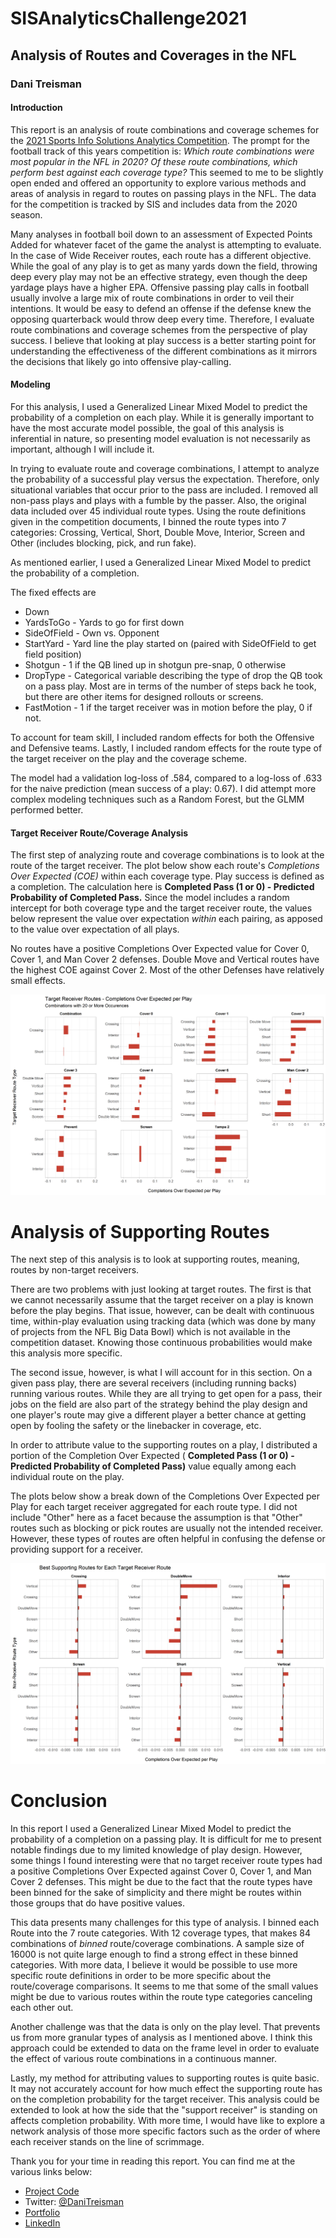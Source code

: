 # SISAnalyticsChallenge2021
## Analysis of Routes and Coverages in the NFL
### Dani Treisman


#### Introduction

This report is an analysis of route combinations and coverage schemes for the [2021 Sports Info Solutions Analytics Competition](https://www.sportsinfosolutions.com/sports-info-solutions-to-host-2nd-annual-sports-analytics-challenge-to-raise-money-for-the-boys-and-girls-clubs-of-america/). The prompt for the football track of this years competition is: *Which route combinations were most popular in the NFL in 2020? Of these route combinations, which perform best against each coverage type?* This seemed to me to be slightly open ended and offered an opportunity to explore various methods and areas of analysis in regard to routes on passing plays in the NFL. The data for the competition is tracked by SIS and includes data from the 2020 season.

Many analyses in football boil down to an assessment of Expected Points Added for whatever facet of the game the analyst is attempting to evaluate. In the case of Wide Receiver routes, each route has a different objective. While the goal of any play is to get as many yards down the field, throwing deep every play may not be an effective strategy, even though the deep yardage plays have a higher EPA. Offensive passing play calls in football usually involve a large mix of route combinations in order to veil their intentions. It would be easy to defend an offense if the defense knew the opposing quarterback would throw deep every time. Therefore, I evaluate route combinations and coverage schemes from the perspective of play success. I believe that looking at play success is a better starting point for understanding the effectiveness of the different combinations as it mirrors the decisions that likely go into offensive play-calling.

#### Modeling

For this analysis, I used a Generalized Linear Mixed Model to predict the probability of a completion on each play. While it is generally important to have the most accurate model possible, the goal of this analysis is inferential in nature, so presenting model evaluation is not necessarily as important, although I will include it.

In trying to evaluate route and coverage combinations, I attempt to analyze the probability of a successful play versus the expectation. Therefore, only situational variables that occur prior to the pass are included. I removed all non-pass plays and plays with a fumble by the passer. Also, the original data included over 45 individual route types. Using the route definitions given in the competition documents, I binned the route types into 7 categories: Crossing, Vertical, Short, Double Move, Interior, Screen and Other (includes blocking, pick, and run fake).

As mentioned earlier, I used a Generalized Linear Mixed Model to predict the probability of a completion.

The fixed effects are

-   Down
-   YardsToGo - Yards to go for first down
-   SideOfField - Own vs. Opponent
-   StartYard - Yard line the play started on (paired with SideOfField to get field position)
-   Shotgun - 1 if the QB lined up in shotgun pre-snap, 0 otherwise
-   DropType - Categorical variable describing the type of drop the QB took on a pass play. Most are in terms of the number of steps back he took, but there are other items for designed rollouts or screens.
-   FastMotion - 1 if the target receiver was in motion before the play, 0 if not.

To account for team skill, I included random effects for both the Offensive and Defensive teams. Lastly, I included random effects for the route type of the target receiver on the play and the coverage scheme.

The model had a validation log-loss of .584, compared to a log-loss of .633 for the naive prediction (mean success of a play: 0.67). I did attempt more complex modeling techniques such as a Random Forest, but the GLMM performed better.

#### Target Receiver Route/Coverage Analysis

The first step of analyzing route and coverage combinations is to look at the route of the target receiver. The plot below show each route's *Completions Over Expected (COE)* within each coverage type. Play success is defined as a completion. The calculation here is **Completed Pass (1 or 0) - Predicted Probability of Completed Pass.** Since the model includes a random intercept for both coverage type and the target receiver route, the values below represent the value over expectation *within* each pairing, as apposed to the value over expectation of all plays.

No routes have a positive Completions Over Expected value for Cover 0, Cover 1, and Man Cover 2 defenses. Double Move and Vertical routes have the highest COE against Cover 2. Most of the other Defenses have relatively small effects.

![](targetroutes_by_coverage.png)

# Analysis of Supporting Routes

The next step of this analysis is to look at supporting routes, meaning, routes by non-target receivers.

There are two problems with just looking at target routes. The first is that we cannot necessarily assume that the target receiver on a play is known before the play begins. That issue, however, can be dealt with continuous time, within-play evaluation using tracking data (which was done by many of projects from the NFL Big Data Bowl) which is not available in the competition dataset. Knowing those continuous probabilities would make this analysis more specific.

The second issue, however, is what I will account for in this section. On a given pass play, there are several receivers (including running backs) running various routes. While they are all trying to get open for a pass, their jobs on the field are also part of the strategy behind the play design and one player's route may give a different player a better chance at getting open by fooling the safety or the linebacker in coverage, etc.

In order to attribute value to the supporting routes on a play, I distributed a portion of the Completion Over Expected ( **Completed Pass (1 or 0) - Predicted Probability of Completed Pass)** value equally among each individual route on the play.

The plots below show a break down of the Completions Over Expected per Play for each target receiver aggregated for each route type. I did not include "Other" here as a facet because the assumption is that "Other" routes such as blocking or pick routes are usually not the intended receiver. However, these types of routes are often helpful in confusing the defense or providing support for a receiver.

![](supportingroutes_by_target.png)  

# Conclusion

In this report I used a Generalized Linear Mixed Model to predict the probability of a completion on a passing play. It is difficult for me to present notable findings due to my limited knowledge of play design. However, some things I found interesting were that no target receiver route types had a positive Completions Over Expected against Cover 0, Cover 1, and Man Cover 2 defenses. This might be due to the fact that the route types have been binned for the sake of simplicity and there might be routes within those groups that do have positive values.

This data presents many challenges for this type of analysis. I binned each Route into the 7 route categories. With 12 coverage types, that makes 84 combinations of *binned* route/coverage combinations. A sample size of 16000 is not quite large enough to find a strong effect in these binned categories. With more data, I believe it would be possible to use more specific route definitions in order to be more specific about the route/coverage comparisons. It seems to me that some of the small values might be due to various routes within the route type categories canceling each other out.

Another challenge was that the data is only on the play level. That prevents us from more granular types of analysis as I mentioned above. I think this approach could be extended to data on the frame level in order to evaluate the effect of various route combinations in a continuous manner.

Lastly, my method for attributing values to supporting routes is quite basic. It may not accurately account for how much effect the supporting route has on the completion probability for the target receiver. This analysis could be extended to look at how the side that the "support receiver" is standing on affects completion probability. With more time, I would have like to explore a network analysis of those more specific factors such as the order of where each receiver stands on the line of scrimmage.

Thank you for your time in reading this report. You can find me at the various links below:

-   [Project Code](https://github.com/dtreisman/SISAnalyticsChallenge2021)
-   Twitter: [\@DaniTreisman](https://twitter.com/DaniTreisman)
-   [Portfolio](https://dtreisman.github.io/Portfolio/)
-   [LinkedIn](https://www.linkedin.com/in/dani-treisman/)
